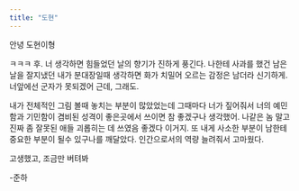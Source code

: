 ```yaml
---
title: "도현"
---
```


안녕 도현이형

ㅋㅋㅋ 후. 너 생각하면 힘들었던 날의 향기가 진하게 풍긴다.  나한테 사과를 했건 남은 날을 잘지냈던 내가 분대장일때 생각하면 화가 치밀어 오르는 감정은 남더라 신기하게. 너앞에선 군자가 못되겠어 근데, 그래도.

내가 전체적인 그림 볼때 놓치는 부분이 많았었는데 그때마다 너가 짚어줘서 너의 예민함과 기민함이 겸비된 성격이 좋은곳에서 쓰이면 참 좋겠구나 생각했어. 나같은 놈 말고 진짜 좀 잘못된 애들 괴롭히는 데 쓰였음 좋겠다 이거지. 또 내게 사소한 부분이 남한테 중요한 부분이 될수 있구나를 깨달았다. 인간으로서의 역량 늘려줘서 고마웠다.

고생했고, 조금만 버텨봐

-준하
